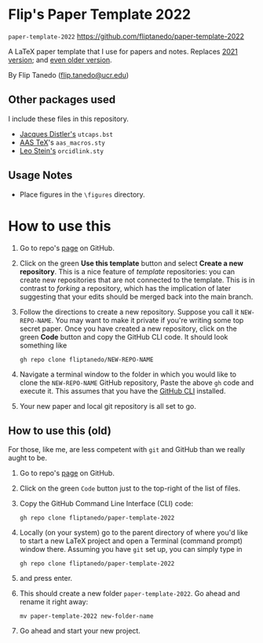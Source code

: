# Flip's Paper Template 2022

 `paper-template-2022`
 https://github.com/fliptanedo/paper-template-2022

A LaTeX paper template that I use for papers and notes. Replaces [2021 version](https://github.com/fliptanedo/flip-paper-template-2021); and [even older version](https://github.com/fliptanedo/flip-paper-template).

By Flip Tanedo (flip.tanedo@ucr.edu)

## Other packages used

I include these files in this repository.

* [Jacques Distler's](https://golem.ph.utexas.edu/~distler/TeXstuff/)  `utcaps.bst` 
* [AAS TeX](https://ui.adsabs.harvard.edu/help/actions/journal-macros)'s  `aas_macros.sty`
* [Leo Stein's](https://ctan.org/pkg/orcidlink?lang=en)  `orcidlink.sty`

## Usage Notes

* Place figures in the `\figures` directory. 

# How to use this

1. Go to repo's [page]( https://github.com/fliptanedo/paper-template-2022) on GitHub.

2. Click on the green **Use this template** button and select **Create a new repository**. This is a nice feature of *template* repositories: you can create new repositories that are not connected to the template. This is in contrast to *forking* a repository, which has the implication of later suggesting that your edits should be merged back into the main branch.

3. Follow the directions to create a new repository. Suppose you call it `NEW-REPO-NAME`. You may want to make it private if you're writing some top secret paper. Once you have created a new repository, click on the green **Code** button and copy the GitHub CLI code. It should look something like
   ```
   gh repo clone fliptanedo/NEW-REPO-NAME
   ```

4. Navigate a terminal window to the folder in which you would like to clone the `NEW-REPO-NAME` GitHub  repository, Paste the above `gh` code and execute it. This assumes that you have the [GitHub CLI](https://cli.github.com) installed.

5. Your new paper and local git repository is all set to go. 

## How to use this (old)

For those, like me, are less competent with `git` and GitHub than we really aught to be.

1. Go to repo's [page]( https://github.com/fliptanedo/paper-template-2022) on GitHub.

2. Click on the green `Code` button just to the top-right of the list of files. 

3. Copy the GitHub Command Line Interface (CLI) code:

   ```
   gh repo clone fliptanedo/paper-template-2022
   ```

4. Locally (on your system) go to the parent directory of where you'd like to start a new LaTeX project and open a Terminal (command prompt) window there. Assuming you have `git` set up, you can simply type in

   ```
   gh repo clone fliptanedo/paper-template-2022
   ```

5. and press enter.

6. This should create a new folder `paper-template-2022`. Go ahead and rename it right away:

   ```
   mv paper-template-2022 new-folder-name
   ```

7. Go ahead and start your new project.
